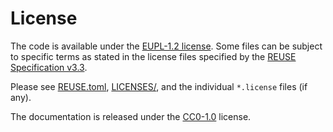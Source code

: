 # License

The code is available under the [EUPL-1.2 license](./LICENSES/EUPL-1.2.txt). Some files can be subject to specific terms
as stated in the license files specified by the [REUSE Specification v3.3](https://reuse.software/spec-3.3/).

Please see [REUSE.toml](./REUSE.toml), [LICENSES/](./LICENSES/), and the individual `*.license` files (if any).

The documentation is released under the [CC0-1.0](./LICENSES/CC0-1.0.txt) license.
